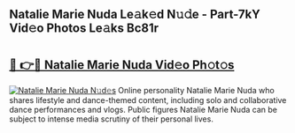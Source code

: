 ## Natalie Marie Nuda Le𝚊k𝚎d N𝚞𝚍e - Part-7kY Vid𝚎o Photos Le𝚊ks Bc81r

# <h2><a href="http://fbfbtu.evod.top/?m=Natalie+Marie+Nuda">🔗 👉🔴 Natalie Marie Nuda Vid𝚎o Ph𝚘t𝚘s</a></h2>

[![Natalie Marie Nuda N𝚞d𝚎s](https://i.imgur.com/8V9OHl7.gif)](http://fbfbtu.evod.top/?m=Natalie+Marie+Nuda)
Online personality Natalie Marie Nuda who shares lifestyle and dance-themed content, including solo and collaborative dance performances and vlogs. Public figures Natalie Marie Nuda can be subject to intense media scrutiny of their personal lives. 

